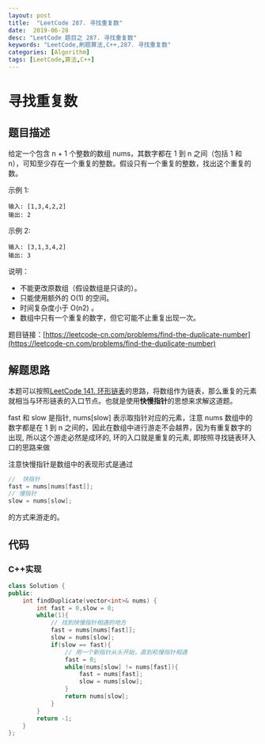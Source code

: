 ```yaml
---
layout: post
title:  "LeetCode 287. 寻找重复数"
date:  2019-06-28
desc: "LeetCode 题目之 287. 寻找重复数"
keywords: "LeetCode,刷题算法,C++,287. 寻找重复数"
categories: [Algorithm]
tags: [LeetCode,算法,C++]
---
```

# 寻找重复数

## 题目描述

给定一个包含 n + 1 个整数的数组 nums，其数字都在 1 到 n 之间（包括 1 和 n），可知至少存在一个重复的整数。假设只有一个重复的整数，找出这个重复的数。

示例 1:

```
输入: [1,3,4,2,2]
输出: 2
```

示例 2:

```
输入: [3,1,3,4,2]
输出: 3
```

说明：

- 不能更改原数组（假设数组是只读的）。
- 只能使用额外的 O(1) 的空间。
- 时间复杂度小于 O(n2) 。
- 数组中只有一个重复的数字，但它可能不止重复出现一次。


题目链接：[https://leetcode-cn.com/problems/find-the-duplicate-number](https://leetcode-cn.com/problems/find-the-duplicate-number)

## 解题思路

本题可以按照[LeetCode 141. 环形链表](https://wangxin1248.github.io/algorithm/2018/11/leetcode-141.html)的思路，将数组作为链表，那么重复的元素就相当与环形链表的入口节点。也就是使用**快慢指针**的思想来求解这道题。

fast 和 slow 是指针, nums[slow] 表示取指针对应的元素，注意 nums 数组中的数字都是在 1 到 n 之间的，因此在数组中进行游走不会越界，因为有重复数字的出现, 所以这个游走必然是成环的, 环的入口就是重复的元素, 即按照寻找链表环入口的思路来做

注意快慢指针是数组中的表现形式是通过 

```cpp
//  快指针
fast = nums[nums[fast]];
// 慢指针
slow = nums[slow];
```

的方式来游走的。

## 代码

### C++实现

```cpp
class Solution {
public:
    int findDuplicate(vector<int>& nums) {
        int fast = 0,slow = 0;
        while(1){
            // 找到快慢指针相遇的地方
            fast = nums[nums[fast]];
            slow = nums[slow];
            if(slow == fast){
                // 用一个新指针从头开始，直到和慢指针相遇
                fast = 0;
                while(nums[slow] != nums[fast]){
                    fast = nums[fast];
                    slow = nums[slow];
                }
                return nums[slow];
            }
        }
        return -1;
    }
};
```